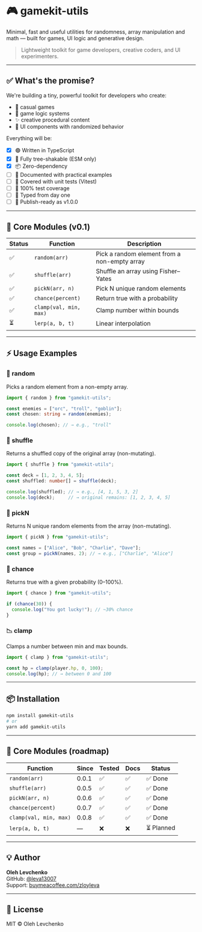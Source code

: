 # 🎮 gamekit-utils

Minimal, fast and useful utilities for randomness, array manipulation and math — built for games, UI logic and generative design.

> Lightweight toolkit for game developers, creative coders, and UI experimenters.

---

## ✅ What's the promise?

We're building a tiny, powerful toolkit for developers who create:
- 🎲 casual games
- 🧠 game logic systems
- ✨ creative procedural content
- 🧩 UI components with randomized behavior

Everything will be:
- [x] 🟢 Written in TypeScript
- [x] 🌳 Fully tree-shakable (ESM only)
- [x] 📦 Zero-dependency
- [ ] 📘 Documented with practical examples
- [ ] 🔬 Covered with unit tests (Vitest)
- [ ] 🧪 100% test coverage
- [ ] 🧠 Typed from day one
- [ ] 🔄 Publish-ready as v1.0.0

---

## 🧪 Core Modules (v0.1)

| Status | Function                 | Description                                |
|--------|--------------------------|--------------------------------------------|
| ✅     | `random(arr)`           | Pick a random element from a non-empty array |
| ✅     | `shuffle(arr)`          | Shuffle an array using Fisher–Yates        |
| ✅     | `pickN(arr, n)`         | Pick N unique random elements              |
| ✅     | `chance(percent)`       | Return true with a probability             |
| ✅     | `clamp(val, min, max)`  | Clamp number within bounds                 |
| ⏳     | `lerp(a, b, t)`         | Linear interpolation                       |

---

## ⚡ Usage Examples

### 🎲 random

Picks a random element from a non-empty array.

```ts
import { random } from "gamekit-utils";

const enemies = ["orc", "troll", "goblin"];
const chosen: string = random(enemies);

console.log(chosen); // → e.g., "troll"
```

### 🔀 shuffle

Returns a shuffled copy of the original array (non-mutating).

```ts
import { shuffle } from "gamekit-utils";

const deck = [1, 2, 3, 4, 5];
const shuffled: number[] = shuffle(deck);

console.log(shuffled); // → e.g., [4, 1, 5, 3, 2]
console.log(deck);     // → original remains: [1, 2, 3, 4, 5]
```

### 🎯 pickN

Returns N unique random elements from the array (non-mutating).

```ts
import { pickN } from "gamekit-utils";

const names = ["Alice", "Bob", "Charlie", "Dave"];
const group = pickN(names, 2); // → e.g., ["Charlie", "Alice"]
```

### 🎰 chance

Returns true with a given probability (0–100%).

```ts
import { chance } from "gamekit-utils";

if (chance(30)) {
  console.log("You got lucky!"); // ~30% chance
}
```

### 📉 clamp

Clamps a number between min and max bounds.

```ts
import { clamp } from "gamekit-utils";

const hp = clamp(player.hp, 0, 100);
console.log(hp); // → between 0 and 100
```

---

## 📦 Installation

```bash
npm install gamekit-utils
# or
yarn add gamekit-utils
```

---

## 🧪 Core Modules (roadmap)

| Function            | Since   | Tested | Docs | Status  |
|---------------------|---------|--------|------|---------|
| `random(arr)`           | 0.0.1   | ✅     | ✅    | ✅ Done |
| `shuffle(arr)`          | 0.0.5   | ✅     | ✅    | ✅ Done |
| `pickN(arr, n)`         | 0.0.6   | ✅     | ✅    | ✅ Done |
| `chance(percent)`       | 0.0.7   | ✅     | ✅    | ✅ Done |
| `clamp(val, min, max)`  | 0.0.8   | ✅     | ✅    | ✅ Done |
| `lerp(a, b, t)`         | —       | ❌     | ❌   | ⏳ Planned |

---

## 💡 Author

**Oleh Levchenko**  
GitHub: [@leva13007](https://github.com/leva13007)  
Support: [buymeacoffee.com/zloyleva](https://buymeacoffee.com/zloyleva)

---

## 📄 License

MIT © Oleh Levchenko
